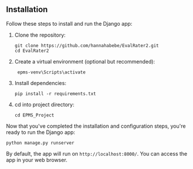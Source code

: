 
## Installation

Follow these steps to install and run the Django app:

1. Clone the repository:
   ```
   git clone https://github.com/hannahabebe/EvalRater2.git
   cd EvalRater2
   ```

2. Create a virtual environment (optional but recommended):
   ```
    epms-venv\Scripts\activate
   ```

3. Install dependencies:
   ```
   pip install -r requirements.txt
   ```
4. cd into project directory:
   ```
   cd EPMS_Project
   ```

Now that you've completed the installation and configuration steps, you're ready to run the Django app:

```
python manage.py runserver
```

By default, the app will run on `http://localhost:8000/`. You can access the app in your web browser.
